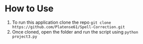 # How to Use

1. To run this application clone the repo ```git clone https://github.com/Platense61/Spell-Correction.git```
2. Once cloned, open the folder and run the script using ```python project3.py```
